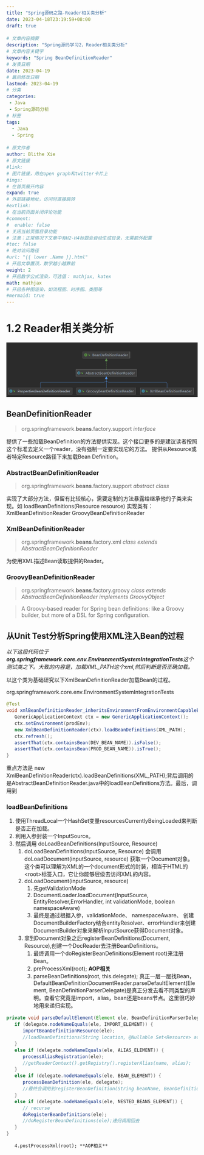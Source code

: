 ```yaml
---
title: "Spring源码之路-Reader相关类分析"
date: 2023-04-18T23:19:59+08:00
draft: true

# 文章内容摘要
description: "Spring源码学习2，Reader相关类分析"
# 文章内容关键字
keywords: "Spring BeanDefinitionReader"
# 发表日期
date: 2023-04-19
# 最后修改日期
lastmod: 2023-04-19
# 分类
categories:
 - Java
 - Spring源码分析
# 标签
tags:
  - Java
  - Spring

# 原文作者
author: Blithe Xie
# 原文链接
#link:
# 图片链接，用在open graph和twitter卡片上
#imgs:
# 在首页展开内容
expand: true
# 外部链接地址，访问时直接跳转
#extlink:
# 在当前页面关闭评论功能
#comment:
#  enable: false
# 关闭当前页面目录功能
# 注意：正常情况下文章中有H2-H4标题会自动生成目录，无需额外配置
#toc: false
# 绝对访问路径
#url: "{{ lower .Name }}.html"
# 开启文章置顶，数字越小越靠前
weight: 2
# 开启数学公式渲染，可选值： mathjax, katex
math: mathjax
# 开启各种图渲染，如流程图、时序图、类图等
#mermaid: true
---
```


# 1.2 Reader相关类分析

![总体的类图](/post/java-spring-source-learning2/1.PNG)

## BeanDefinitionReader
> org.springframework.**beans**.factory.support *interface*

提供了一些加载BeanDefinition的方法提供实现。这个接口更多的是建议读者按照这个标准去定义一个reader，没有强制一定要实现它的方法。
提供从Resource或者特定Resource路径下来加载Bean Definition。

### AbstractBeanDefinitionReader
> org.springframework.**beans**.factory.support *abstract class*

实现了大部分方法，但留有比较核心，需要定制的方法暴露给继承他的子类来实现。如 loadBeanDefinitions(Resource resource)
实现类有：XmlBeanDefinitionReader GroovyBeanDefinitionReader

### XmlBeanDefinitionReader
> org.springframework.**beans**.factory.xml *class extends AbstractBeanDefinitionReader*

为使用XML描述Bean读取提供的Reader。

### GroovyBeanDefinitionReader
> org.springframework.**beans**.factory.groovy *class extends AbstractBeanDefinitionReader implements GroovyObject*

> A Groovy-based reader for Spring bean definitions: like a Groovy builder, but more of a DSL for Spring configuration.

## 从Unit Test分析Spring使用XML注入Bean的过程
*以下这段代码位于**org.springframework.core.env.EnvironmentSystemIntegrationTests**这个测试类之下。大致的内容是，加载XML_PATH这个xml,然后判断是否正确加载。*

以这个类为基础研究以下XmlBeanDefinitionReader加载Bean的过程。

org.springframework.core.env.EnvironmentSystemIntegrationTests

```java
@Test
void xmlBeanDefinitionReader_inheritsEnvironmentFromEnvironmentCapableBDR() {
   GenericApplicationContext ctx = new GenericApplicationContext();
   ctx.setEnvironment(prodEnv);
   new XmlBeanDefinitionReader(ctx).loadBeanDefinitions(XML_PATH);
   ctx.refresh();
   assertThat(ctx.containsBean(DEV_BEAN_NAME)).isFalse();
   assertThat(ctx.containsBean(PROD_BEAN_NAME)).isTrue();
}
```
重点方法是 new XmlBeanDefinitionReader(ctx).loadBeanDefinitions(XML_PATH);背后调用的是AbstractBeanDefinitionReader.java中的loadBeanDefinitions方法。最后，调用到

### loadBeanDefinitions

1.  使用ThreadLocal一个HashSet变量resourcesCurrentlyBeingLoaded来判断是否正在加载。
2.  利用入参封装一个InputSource。
3.  然后调用 doLoadBeanDefinitions(InputSource, Resource)
    1. doLoadBeanDefinitions(InputSource, Resource) 会调用 doLoadDocument(inputSource, resource) 获取一个Document对象。这个类可以理解为XML的一个document形式的封装，相当于HTML的\<root\>标签入口，它让你能够层级去访问XML的内容。
    2. doLoadDocument(inputSource, resource) 
       1. 先getValidationMode
       2. DocumentLoader.loadDocument(InputSource, EntityResolver,ErrorHandler, int validationMode, boolean namespaceAware) 
       3. 最终是通过根据入参，validationMode、 namespaceAware、 创建DocumentBuilderFactory结合entityResolver、errorHandler来创建DocumentBuilder对象来解析InputSource获得Document对象。
    3. 拿到Document对象之后registerBeanDefinitions(Document, Resource),创建一个DocReader去注册BeanDefinitions。
       1. 最终调用一个doRegisterBeanDefinitions(Element root)来注册Bean。
       2. preProcessXml(root); **AOP相关**
       3. parseBeanDefinitions(root, this.delegate); 真正一层一层找Bean，DefaultBeanDefinitionDocumentReader.parseDefaultElement(Element, BeanDefinitionParserDelegate)是真正分发去看不同类型的声明。查看它究竟是import，alias，bean还是beans节点。这里很巧妙地用来递归实现。
```java
private void parseDefaultElement(Element ele, BeanDefinitionParserDelegate delegate) {
   if (delegate.nodeNameEquals(ele, IMPORT_ELEMENT)) {
      importBeanDefinitionResource(ele);
      //loadBeanDefinitions(String location, @Nullable Set<Resource> actualResources)
   }
   else if (delegate.nodeNameEquals(ele, ALIAS_ELEMENT)) {
      processAliasRegistration(ele);
      //getReaderContext().getRegistry().registerAlias(name, alias);
   }
   else if (delegate.nodeNameEquals(ele, BEAN_ELEMENT)) {
      processBeanDefinition(ele, delegate);
      //最终会调用到registerBeanDefinition(String beanName, BeanDefinition beanDefinition)
   }
   else if (delegate.nodeNameEquals(ele, NESTED_BEANS_ELEMENT)) {
      // recurse
      doRegisterBeanDefinitions(ele);
      //doRegisterBeanDefinitions(ele);递归调用回去
   }
}
```
       4.postProcessXml(root); **AOP相关**